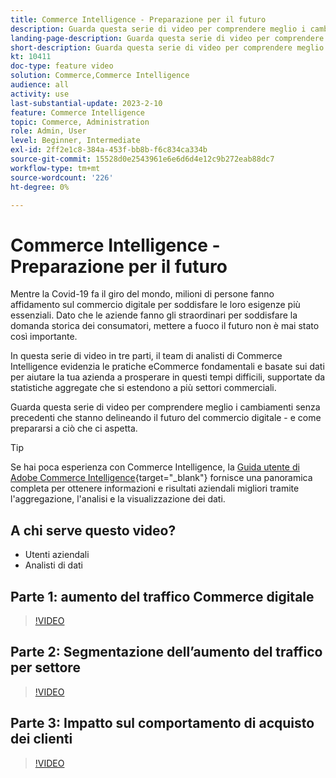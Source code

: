 ```yaml
---
title: Commerce Intelligence - Preparazione per il futuro
description: Guarda questa serie di video per comprendere meglio i cambiamenti senza precedenti che plasmano il futuro del commercio digitale.
landing-page-description: Guarda questa serie di video per comprendere meglio i cambiamenti senza precedenti che plasmano il futuro del commercio digitale.
short-description: Guarda questa serie di video per comprendere meglio i cambiamenti senza precedenti che plasmano il futuro del commercio digitale.
kt: 10411
doc-type: feature video
solution: Commerce,Commerce Intelligence
audience: all
activity: use
last-substantial-update: 2023-2-10
feature: Commerce Intelligence
topic: Commerce, Administration
role: Admin, User
level: Beginner, Intermediate
exl-id: 2ff2e1c8-384a-453f-bb8b-f6c834ca334b
source-git-commit: 15528d0e2543961e6e6d6d4e12c9b272eab88dc7
workflow-type: tm+mt
source-wordcount: '226'
ht-degree: 0%

---
```


# Commerce Intelligence - Preparazione per il futuro

Mentre la Covid-19 fa il giro del mondo, milioni di persone fanno affidamento sul commercio digitale per soddisfare le loro esigenze più essenziali. Dato che le aziende fanno gli straordinari per soddisfare la domanda storica dei consumatori, mettere a fuoco il futuro non è mai stato così importante.

In questa serie di video in tre parti, il team di analisti di Commerce Intelligence evidenzia le pratiche eCommerce fondamentali e basate sui dati per aiutare la tua azienda a prosperare in questi tempi difficili, supportate da statistiche aggregate che si estendono a più settori commerciali.

Guarda questa serie di video per comprendere meglio i cambiamenti senza precedenti che stanno delineando il futuro del commercio digitale - e come prepararsi a ciò che ci aspetta.

>[!TIP]
>
>Se hai poca esperienza con Commerce Intelligence, la [Guida utente di Adobe Commerce Intelligence](https://experienceleague.adobe.com/docs/commerce-business-intelligence/mbi/guide-overview.html){target="_blank"} fornisce una panoramica completa per ottenere informazioni e risultati aziendali migliori tramite l&#39;aggregazione, l&#39;analisi e la visualizzazione dei dati.

## A chi serve questo video?

- Utenti aziendali
- Analisti di dati

## Parte 1: aumento del traffico Commerce digitale

>[!VIDEO](https://video.tv.adobe.com/v/342498?quality=12&learn=on)

## Parte 2: Segmentazione dell’aumento del traffico per settore

>[!VIDEO](https://video.tv.adobe.com/v/342499?quality=12&learn=on)

## Parte 3: Impatto sul comportamento di acquisto dei clienti

>[!VIDEO](https://video.tv.adobe.com/v/342500?quality=12&learn=on)
